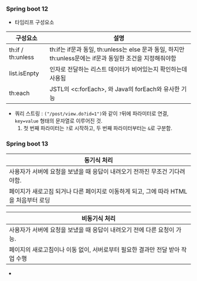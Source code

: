 ### Spring boot 12
- 타임리프 구성요소

|구성요소|설명|
|--|--|
|th:if / th:unless|th:if는 if문과 동일, th:unless는 else 문과 동일, 하지만 th:unless문에는 if문과 동일한 조건을 지정해줘야함|
|list.isEnpty|인자로 전달하는 리스트 데이터가 비어있는지 확인하는데 사용됨|
|th:each|JSTL의 <c:forEach>, 와 Java의 forEach와 유사한 기능|
 
- 쿼리 스트링 : `("/post/view.do?id=1")`와 같이 `?`뒤에 파라미터로 연결, `key=value` 형태의 문자열로 이루어진 것.
  1. 첫 번째 파라미터는 `?`로 시작하고, 두 번째 파라미터부터는 `&`로 구분함.

### Spring boot 13

|동기식 처리|
|--|
|사용자가 서버에 요청을 보냈을 때 응답이 내려오기 전까진 무조건 기다려야함.
페이지가 새로고짐 되거나 다른 페이지로 이동하게 되고, 그에 따라 HTML을 처음부터 로딩|

|비동기식 처리|
|--|
|사용자가 서버에 요청을 보냈을 때 응답이 내려오기 전에 다른 요청이 가능.
페이지의 새로고침이나 이동 없이, 서버로부터 필요한 결과만 전달 받아 작업 수행|

- 


